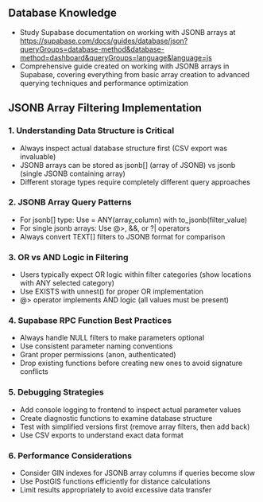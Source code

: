 ## Database Knowledge
- Study Supabase documentation on working with JSONB arrays at https://supabase.com/docs/guides/database/json?queryGroups=database-method&database-method=dashboard&queryGroups=language&language=js
- Comprehensive guide created on working with JSONB arrays in Supabase, covering everything from basic array creation to advanced querying techniques and performance optimization

## JSONB Array Filtering Implementation

### 1. Understanding Data Structure is Critical
- Always inspect actual database structure first (CSV export was invaluable)
- JSONB arrays can be stored as jsonb[] (array of JSONB) vs jsonb (single JSONB containing array)
- Different storage types require completely different query approaches

### 2. JSONB Array Query Patterns
- For jsonb[] type: Use = ANY(array_column) with to_jsonb(filter_value)
- For single jsonb arrays: Use @>, &&, or ?| operators
- Always convert TEXT[] filters to JSONB format for comparison

### 3. OR vs AND Logic in Filtering
- Users typically expect OR logic within filter categories (show locations with ANY selected category)
- Use EXISTS with unnest() for proper OR implementation
- @> operator implements AND logic (all values must be present)

### 4. Supabase RPC Function Best Practices
- Always handle NULL filters to make parameters optional
- Use consistent parameter naming conventions
- Grant proper permissions (anon, authenticated)
- Drop existing functions before creating new ones to avoid signature conflicts

### 5. Debugging Strategies
- Add console logging to frontend to inspect actual parameter values
- Create diagnostic functions to examine database structure
- Test with simplified versions first (remove array filters, then add back)
- Use CSV exports to understand exact data format

### 6. Performance Considerations
- Consider GIN indexes for JSONB array columns if queries become slow
- Use PostGIS functions efficiently for distance calculations
- Limit results appropriately to avoid excessive data transfer